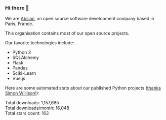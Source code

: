 ### Hi there 👋

We are [Abilian](https://abilian.com/), an open source software development company based in Paris, France.

This organisation contains most of our open source projects.

Our favorite technologies include:

- Python 3
- SQLAlchemy
- Flask
- Pandas
- Sciki-Learn
- Vue.js

Here are some automated stats about our published Python projects
([thanks Simon Willison!][sw-post]):

<!--marker-->
Total downloads: 1,157,685<br>
Total downloads/month: 16,048<br>
Total stars count: 163
<!--end-->

[sw-post]: https://simonwillison.net/2020/Jul/10/self-updating-profile-readme/